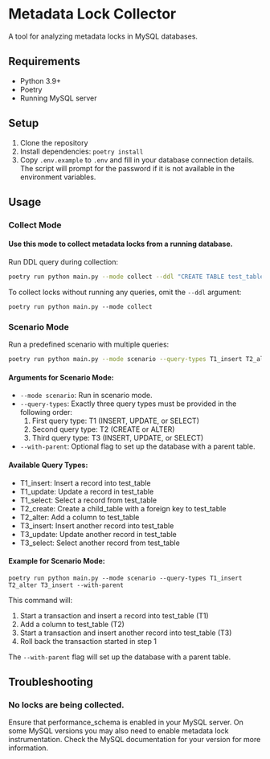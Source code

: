 # Metadata Lock Collector

A tool for analyzing metadata locks in MySQL databases.

## Requirements

- Python 3.9+
- Poetry
- Running MySQL server

## Setup

1. Clone the repository
2. Install dependencies: `poetry install`
3. Copy `.env.example` to `.env` and fill in your database connection details. The script will prompt for the password if it is not available in the environment variables.

## Usage

### Collect Mode
#### Use this mode to collect metadata locks from a running database.

Run DDL query during collection:

```bash
poetry run python main.py --mode collect --ddl "CREATE TABLE test_table (id INT PRIMARY KEY, val VARCHAR(255))"
```

To collect locks without running any queries, omit the `--ddl` argument:

```
poetry run python main.py --mode collect
```

### Scenario Mode

Run a predefined scenario with multiple queries:

```bash
poetry run python main.py --mode scenario --query-types T1_insert T2_alter T3_insert --with-parent
```

#### Arguments for Scenario Mode:

- `--mode scenario`: Run in scenario mode.
- `--query-types`: Exactly three query types must be provided in the following order:
  1. First query type: T1 (INSERT, UPDATE, or SELECT)
  2. Second query type: T2 (CREATE or ALTER)
  3. Third query type: T3 (INSERT, UPDATE, or SELECT)
- `--with-parent`: Optional flag to set up the database with a parent table.

#### Available Query Types:

- T1_insert: Insert a record into test_table
- T1_update: Update a record in test_table
- T1_select: Select a record from test_table
- T2_create: Create a child_table with a foreign key to test_table
- T2_alter: Add a column to test_table
- T3_insert: Insert another record into test_table
- T3_update: Update another record in test_table
- T3_select: Select another record from test_table

#### Example for Scenario Mode:

```
poetry run python main.py --mode scenario --query-types T1_insert T2_alter T3_insert --with-parent
```

This command will:
1. Start a transaction and insert a record into test_table (T1)
2. Add a column to test_table (T2)
3. Start a transaction and insert another record into test_table (T3)
4. Roll back the transaction started in step 1

The `--with-parent` flag will set up the database with a parent table.

## Troubleshooting

### No locks are being collected.

Ensure that performance_schema is enabled in your MySQL server. On some MySQL versions you may also need to enable metadata lock instrumentation. Check the MySQL documentation for your version for more information.
